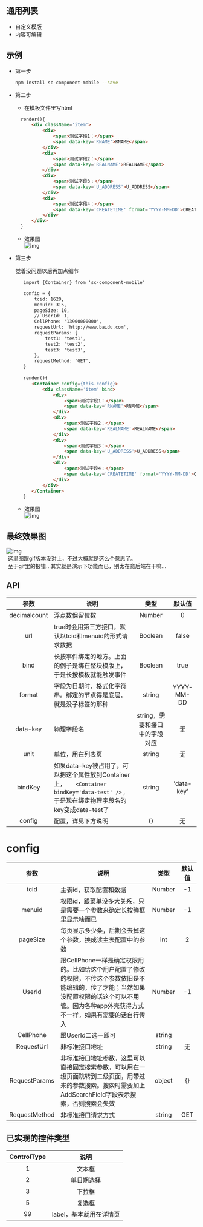 ## 通用列表
- 自定义模版
- 内容可编辑

## 示例

* 第一步
   ``` bash
   npm install sc-component-mobile --save
   ```

* 第二步
    * 在模板文件里写html
    ``` html
      render(){
          <div className='item'>
              <div>
                  <span>测试字段1：</span>
                  <span data-key='RNAME'>RNAME</span>
              </div>
              <div>
                  <span>测试字段2：</span>
                  <span data-key='REALNAME'>REALNAME</span>
              </div>
              <div>
                  <span>测试字段3：</span>
                  <span data-key='U_ADDRESS'>U_ADDRESS</span>
              </div>
              <div>
                  <span>测试字段4：</span>
                  <span data-key='CREATETIME' format='YYYY-MM-DD'>CREATETIME</span>
              </div>
          </div>
      }
    ``` 
    
    * 效果图  
    ![img](https://github.com/zy410419243/react-mobile-component/blob/master/src/assets/component/List_Container/demo_img/first.jpg)
    
* 第三步

    觉着没问题以后再加点细节
    ``` html
       import {Container} from 'sc-component-mobile'

       config = {
           tcid: 1620,
           menuid: 315,
           pageSize: 10,
           // UserId: 1,
           CellPhone: '13900000000',
           requestUrl: 'http://www.baidu.com',
           requestParams: {
               test1: 'test1',
               test2: 'test2',
               test3: 'test3',
           },
           requestMethod: 'GET',
       }
       
       render(){
          <Container config={this.config}>
              <div className='item' bind>
                  <div>
                      <span>测试字段1：</span>
                      <span data-key='RNAME'>RNAME</span>
                  </div>
                  <div>
                      <span>测试字段2：</span>
                      <span data-key='REALNAME'>REALNAME</span>
                  </div>
                  <div>
                      <span>测试字段3：</span>
                      <span data-key='U_ADDRESS'>U_ADDRESS</span>
                  </div>
                  <div>
                      <span>测试字段4：</span>
                      <span data-key='CREATETIME' format='YYYY-MM-DD'>CREATETIME</span>
                  </div>
              </div>
          </Container>
       }
    ```
    
    * 效果图  
    ![img](https://github.com/zy410419243/react-mobile-component/blob/master/src/assets/component/List_Container/demo_img/second.jpg)
    
## 最终效果图
  ![img](https://github.com/zy410419243/react-mobile-component/blob/master/src/assets/component/List_Container/demo_img/demo_list_container.gif)  
  这里图跟gif版本没对上，不过大概就是这么个意思了。  
  至于gif里的报错...其实就是演示下功能而已，别太在意后端在干嘛...

## API
| 参数 | 说明 | 类型 | 默认值 |
| :------: | ----- | :------: | :------: |
| decimalcount | 浮点数保留位数 | Number | 0 |
| url | true时会用第三方接口，默认以tcid和menuid的形式请求数据 | Boolean |  false |
| bind | 长按事件绑定的地方。上面的例子是绑在整块模版上，于是长按模板就能触发事件 | Boolean | true |
| format | 字段为日期时，格式化字符串。绑定的节点得是底层，就是没子标签的那种 | string | YYYY-MM-DD |
| data-key | 物理字段名 | string，需要和接口中的字段对应 | 无 |
| unit | 单位，用在列表页 | string | 无 |
| bindKey | 如果data-key被占用了，可以把这个属性放到Container上，    ``` <Container bindKey='data-test' />``` ,于是现在绑定物理字段名的key变成data-test了 | string | 'data-key' |
| config | 配置，详见下方说明 | {} | 无 |


# config
| 参数 | 说明 | 类型 | 默认值 |
| :------: | ----- | :------: | :------: |
| tcid | 主表id，获取配置和数据 | Number | -1 |
| menuid | 权限id，跟菜单没多大关系，只是需要一个参数来确定长按弹框里显示啥而已 | Number | -1 |
| pageSize | 每页显示多少条，后期会去掉这个参数，换成读主表配置中的参数 | int | 2 |
| UserId | 跟CellPhone一样是确定权限用的。比如给这个用户配置了修改的权限，不传这个参数依旧是不能编辑的，传了才能；当然如果没配置权限的话这个可以不用管。因为各种app外壳获得方式不一样，如果有需要的话自行传入 | Number | -1 |
| CellPhone | 跟UserId二选一即可 | string || Number | null |
| RequestUrl | 非标准接口地址 | string | 无 |
| RequestParams | 非标准接口地址参数，这里可以直接固定搜索参数，可以用在一级页面跳转到二级页面，用带过来的参数搜索。搜索时需要加上AddSearchField字段表示搜索，否则搜索会失效 | object | {} |
| RequestMethod | 非标准接口请求方式 | string | GET |



## 已实现的控件类型
| ControlType | 说明 |
| :---: | :---: |
| 1 | 文本框 |
| 2 | 单日期选择 |
| 3 | 下拉框 |
| 5 | 复选框 |
| 99 | label，基本就用在详情页 |
